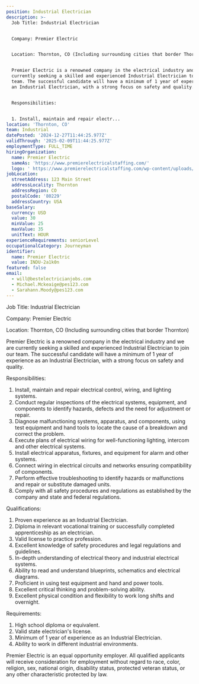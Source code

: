 ```yaml
---
position: Industrial Electrician
description: >-
  Job Title: Industrial Electrician


  Company: Premier Electric


  Location: Thornton, CO (Including surrounding cities that border Thornton)


  Premier Electric is a renowned company in the electrical industry and we are
  currently seeking a skilled and experienced Industrial Electrician to join our
  team. The successful candidate will have a minimum of 1 year of experience as
  an Industrial Electrician, with a strong focus on safety and quality.


  Responsibilities:


  1. Install, maintain and repair electr...
location: 'Thornton, CO'
team: Industrial
datePosted: '2024-12-27T11:44:25.977Z'
validThrough: '2025-02-09T11:44:25.977Z'
employmentType: FULL_TIME
hiringOrganization:
  name: Premier Electric
  sameAs: 'https://www.premierelectricalstaffing.com/'
  logo: ' https://www.premierelectricalstaffing.com/wp-content/uploads/2020/05/Premier-Electrical-Staffing-logo.png'
jobLocation:
  streetAddress: 123 Main Street
  addressLocality: Thornton
  addressRegion: CO
  postalCode: '80229'
  addressCountry: USA
baseSalary:
  currency: USD
  value: 30
  minValue: 25
  maxValue: 35
  unitText: HOUR
experienceRequirements: seniorLevel
occupationalCategory: Journeyman
identifier:
  name: Premier Electric
  value: INDU-2a1k0n
featured: false
email:
  - will@bestelectricianjobs.com
  - Michael.Mckeaige@pes123.com
  - Sarahann.Moody@pes123.com
---
```




Job Title: Industrial Electrician

Company: Premier Electric

Location: Thornton, CO (Including surrounding cities that border Thornton)

Premier Electric is a renowned company in the electrical industry and we are currently seeking a skilled and experienced Industrial Electrician to join our team. The successful candidate will have a minimum of 1 year of experience as an Industrial Electrician, with a strong focus on safety and quality.

Responsibilities:

1. Install, maintain and repair electrical control, wiring, and lighting systems.
2. Conduct regular inspections of the electrical systems, equipment, and components to identify hazards, defects and the need for adjustment or repair.
3. Diagnose malfunctioning systems, apparatus, and components, using test equipment and hand tools to locate the cause of a breakdown and correct the problem.
4. Execute plans of electrical wiring for well-functioning lighting, intercom and other electrical systems.
5. Install electrical apparatus, fixtures, and equipment for alarm and other systems.
6. Connect wiring in electrical circuits and networks ensuring compatibility of components.
7. Perform effective troubleshooting to identify hazards or malfunctions and repair or substitute damaged units.
8. Comply with all safety procedures and regulations as established by the company and state and federal regulations.

Qualifications:

1. Proven experience as an Industrial Electrician.
2. Diploma in relevant vocational training or successfully completed apprenticeship as an electrician.
3. Valid license to practice profession.
4. Excellent knowledge of safety procedures and legal regulations and guidelines.
5. In-depth understanding of electrical theory and industrial electrical systems.
6. Ability to read and understand blueprints, schematics and electrical diagrams.
7. Proficient in using test equipment and hand and power tools.
8. Excellent critical thinking and problem-solving ability.
9. Excellent physical condition and flexibility to work long shifts and overnight.

Requirements:

1. High school diploma or equivalent.
2. Valid state electrician's license.
3. Minimum of 1 year of experience as an Industrial Electrician.
4. Ability to work in different industrial environments.

Premier Electric is an equal opportunity employer. All qualified applicants will receive consideration for employment without regard to race, color, religion, sex, national origin, disability status, protected veteran status, or any other characteristic protected by law.
